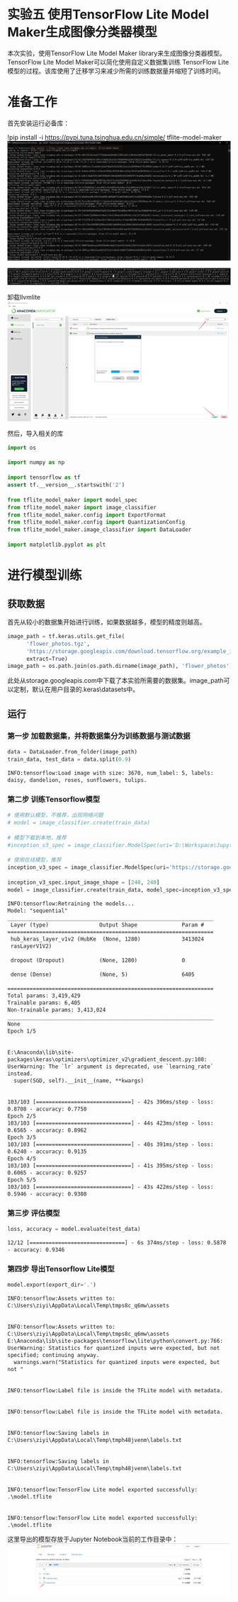 # 实验五 使用TensorFlow Lite Model Maker生成图像分类器模型

本次实验，使用TensorFlow Lite Model Maker library来生成图像分类器模型。TensorFlow Lite Model Maker可以简化使用自定义数据集训练 TensorFlow Lite模型的过程。该库使用了迁移学习来减少所需的训练数据量并缩短了训练时间。

# 准备工作

首先安装运行必备库：

!pip install -i https://pypi.tuna.tsinghua.edu.cn/simple/ tflite-model-maker
![1.png](./IMG/1.png)

![3.png](./IMG/3.png)

卸载llvmlite
![2.png](./IMG/2.png)

然后，导入相关的库


```python
import os

import numpy as np

import tensorflow as tf
assert tf.__version__.startswith('2')

from tflite_model_maker import model_spec
from tflite_model_maker import image_classifier
from tflite_model_maker.config import ExportFormat
from tflite_model_maker.config import QuantizationConfig
from tflite_model_maker.image_classifier import DataLoader

import matplotlib.pyplot as plt

```

# 进行模型训练

## 获取数据
首先从较小的数据集开始进行训练，如果数据越多，模型的精度则越高。


```python
image_path = tf.keras.utils.get_file(
      'flower_photos.tgz',
      'https://storage.googleapis.com/download.tensorflow.org/example_images/flower_photos.tgz',
      extract=True)
image_path = os.path.join(os.path.dirname(image_path), 'flower_photos')

```

此处从storage.googleapis.com中下载了本实验所需要的数据集。image_path可以定制，默认在用户目录的.keras\datasets中。

## 运行

### 第一步 加载数据集，并将数据集分为训练数据与测试数据


```python
data = DataLoader.from_folder(image_path)
train_data, test_data = data.split(0.9)
```

    INFO:tensorflow:Load image with size: 3670, num_label: 5, labels: daisy, dandelion, roses, sunflowers, tulips.


### 第二步 训练Tensorflow模型


```python
# 使用默认模型，不推荐，出现网络问题
# model = image_classifier.create(train_data)

# 模型下载到本地，推荐
#inception_v3_spec = image_classifier.ModelSpec(uri='D:\Workspace\JupyterNotebookFiles\E5\efficientnet_lite0_feature-vector_2')

# 使用在线模型，推荐
inception_v3_spec = image_classifier.ModelSpec(uri='https://storage.googleapis.com/tfhub-modules/tensorflow/efficientnet/lite0/feature-vector/2.tar.gz')

inception_v3_spec.input_image_shape = [240, 240]
model = image_classifier.create(train_data, model_spec=inception_v3_spec)

```

    INFO:tensorflow:Retraining the models...
    Model: "sequential"
    _________________________________________________________________
     Layer (type)                Output Shape              Param #   
    =================================================================
     hub_keras_layer_v1v2 (HubKe  (None, 1280)             3413024   
     rasLayerV1V2)                                                   
                                                                     
     dropout (Dropout)           (None, 1280)              0         
                                                                     
     dense (Dense)               (None, 5)                 6405      
                                                                     
    =================================================================
    Total params: 3,419,429
    Trainable params: 6,405
    Non-trainable params: 3,413,024
    _________________________________________________________________
    None
    Epoch 1/5


    E:\Anaconda\lib\site-packages\keras\optimizers\optimizer_v2\gradient_descent.py:108: UserWarning: The `lr` argument is deprecated, use `learning_rate` instead.
      super(SGD, self).__init__(name, **kwargs)


    103/103 [==============================] - 42s 396ms/step - loss: 0.8708 - accuracy: 0.7758
    Epoch 2/5
    103/103 [==============================] - 44s 423ms/step - loss: 0.6565 - accuracy: 0.8962
    Epoch 3/5
    103/103 [==============================] - 40s 391ms/step - loss: 0.6240 - accuracy: 0.9135
    Epoch 4/5
    103/103 [==============================] - 41s 395ms/step - loss: 0.6065 - accuracy: 0.9257
    Epoch 5/5
    103/103 [==============================] - 43s 422ms/step - loss: 0.5946 - accuracy: 0.9308


### 第三步 评估模型


```python
loss, accuracy = model.evaluate(test_data)
```

    12/12 [==============================] - 6s 374ms/step - loss: 0.5878 - accuracy: 0.9346


### 第四步 导出Tensorflow Lite模型


```python
model.export(export_dir='.')
```

    INFO:tensorflow:Assets written to: C:\Users\ziyi\AppData\Local\Temp\tmps8c_q6mw\assets


    INFO:tensorflow:Assets written to: C:\Users\ziyi\AppData\Local\Temp\tmps8c_q6mw\assets
    E:\Anaconda\lib\site-packages\tensorflow\lite\python\convert.py:766: UserWarning: Statistics for quantized inputs were expected, but not specified; continuing anyway.
      warnings.warn("Statistics for quantized inputs were expected, but not "


    INFO:tensorflow:Label file is inside the TFLite model with metadata.


    INFO:tensorflow:Label file is inside the TFLite model with metadata.


    INFO:tensorflow:Saving labels in C:\Users\ziyi\AppData\Local\Temp\tmph48jvenm\labels.txt


    INFO:tensorflow:Saving labels in C:\Users\ziyi\AppData\Local\Temp\tmph48jvenm\labels.txt


    INFO:tensorflow:TensorFlow Lite model exported successfully: .\model.tflite


    INFO:tensorflow:TensorFlow Lite model exported successfully: .\model.tflite


这里导出的模型存放于Jupyter Notebook当前的工作目录中：
![4.png](./IMG/4.png)
